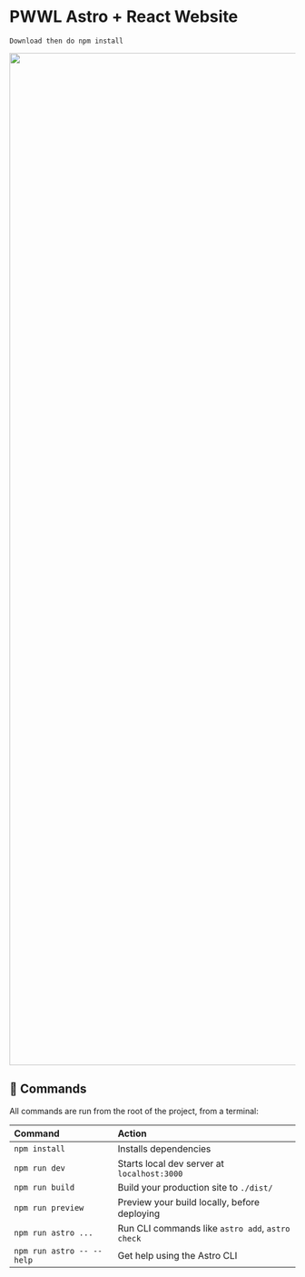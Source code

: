 # PWWL Astro + React Website

```
Download then do npm install
```
<img src="https://onedrive.live.com/embed?resid=8C53F5626A46603F%21132&authkey=%21APtZeQr5MitQDBY&width=3556&height=1782" width="3556" height="1782" />


## 🧞 Commands

All commands are run from the root of the project, from a terminal:

| Command                   | Action                                           |
| :------------------------ | :----------------------------------------------- |
| `npm install`             | Installs dependencies                            |
| `npm run dev`             | Starts local dev server at `localhost:3000`      |
| `npm run build`           | Build your production site to `./dist/`          |
| `npm run preview`         | Preview your build locally, before deploying     |
| `npm run astro ...`       | Run CLI commands like `astro add`, `astro check` |
| `npm run astro -- --help` | Get help using the Astro CLI                     |



